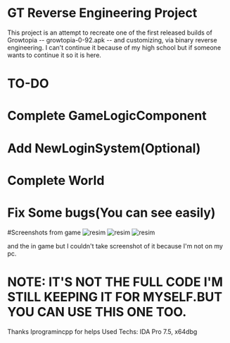 # GT Reverse Engineering Project
This project is an attempt to recreate one of the first released builds of Growtopia -- growtopia-0-92.apk -- and customizing,
via binary reverse engineering.
I can't continue it because of my high school but if someone wants to continue it so it is here.
# TO-DO
# Complete GameLogicComponent


# Add NewLoginSystem(Optional)
# Complete World
# Fix Some bugs(You can see easily)




#Screenshots from game
![resim](https://github.com/user-attachments/assets/762bf4ec-3ebc-4798-a07f-51392db0b87b)
![resim](https://github.com/user-attachments/assets/e84a0f48-b34c-46ad-85e5-60d192f25d18)
![resim](https://github.com/user-attachments/assets/d591b8a1-6378-4cdc-966a-013e16bf1951)

and the in game but I couldn't take screenshot of it because I'm not on my pc.
# NOTE: IT'S NOT THE FULL CODE I'M STILL KEEPING IT FOR MYSELF.BUT YOU CAN USE THIS ONE TOO.
Thanks Iprogramincpp for helps
Used Techs: IDA Pro 7.5, x64dbg


